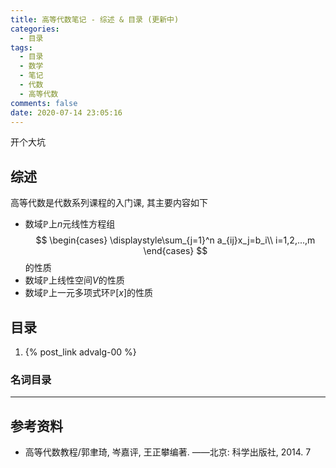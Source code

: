 ```yaml
---
title: 高等代数笔记 - 综述 & 目录 (更新中)
categories:
  - 目录
tags:
  - 目录
  - 数学
  - 笔记
  - 代数
  - 高等代数
comments: false
date: 2020-07-14 23:05:16
---
```


开个大坑

<!-- more -->

## 综述

高等代数是代数系列课程的入门课, 其主要内容如下

- 数域$\mathbb{P}$上$n$元线性方程组
  $$
  \begin{cases}
    \displaystyle\sum_{j=1}^n a_{ij}x_j=b_i\\
    i=1,2,...,m
  \end{cases}
  $$
  的性质
- 数域$\mathbb{P}$上线性空间$V$的性质
- 数域$\mathbb{P}$上一元多项式环$\mathbb{P}[x]$的性质

## 目录

1. {% post_link advalg-00 %}

### 名词目录

---

## 参考资料

- 高等代数教程/郭聿琦, 岑嘉评, 王正攀编著. ——北京: 科学出版社, 2014. 7
